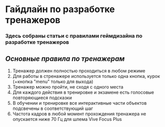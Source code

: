 # **Гайдлайн по разработке тренажеров**

### Здесь собраны статьи с правилами геймдизайна по разработке тренажеров

## *Основные правила по тренажерам*

1. Тренажер должен полностью проходиться в любом режиме
2. Для работы в стренажере используется только одна кнопка, курок (+кнопка "menu" только для выхода)
3. Тренажер можно пройти, не сходя с одного места
4. Для каждого действия в тренировке и экзамене есть голосовые повторяющиеся подсказки
5. В обучении и тренировке все интерактивные части объектов подсвечены в соответствующий шаг
6. Частота кадров в любой момент прохождения тренажера не опускается ниже 70 Гц для шлема Vive Focus Plus